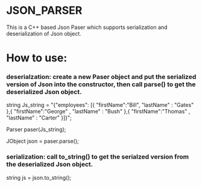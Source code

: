 # JSON_PARSER

This is a C++ based Json Paser which supports serialization and deserialization of Json object.

# How to use:
### deserialzation: create a new Paser object and put the serialized version of Json into the constructor, then call parse() to get the deserialized Json object.
   
   string Js_string = "{\"employees\": [{ \"firstName\":\"Bill\", \"lastName\" : \"Gates\" },{ \"firstName\":\"George\" , \"lastName\" : \"Bush\" },{ \"firstName\":\"Thomas\" , \"lastName\" : \"Carter\" }]}";
   
   Parser paser(Js_string);
   
   JObject json = paser.parse();
   
### serialization: call to_string() to get the serialzed version from the deserialized Json object.

   string js = json.to_string();

  
